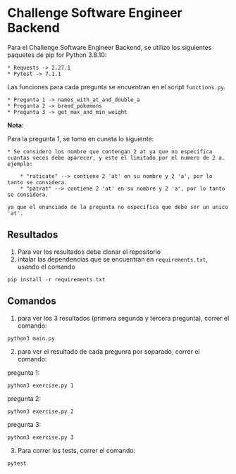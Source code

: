 # Challenge Software Engineer Backend

Para el Challenge Software Engineer Backend, se utilizo los siguientes paquetes de pip for Python 3.8.10:

    * Requests -> 2.27.1
    * Pytest -> 7.1.1

Las funciones para cada pregunta se encuentran en el script `functions.py`.

    * Pregunta 1 -> names_with_at_and_double_a
    * Pregunta 2 -> breed_pokemons
    * Pregunta 3 -> get_max_and_min_weight

**Nota:**

Para la pregunta 1, se tomo en cuneta lo siguiente:
    
    * Se considero los nombre que contengan 2 at ya que no especifica cuantas veces debe aparecer, y este el limitado por el numero de 2 a.
    ejemplo:

        * "raticate" --> contiene 2 'at' en su nombre y 2 'a', por lo tanto se considera.
        * "patrat" --> contiene 2 'at' en su nombre y 2 'a', por lo tanto se considera.

    ya que el enunciado de la pregunta no especifica que debe ser un unico 'at'.

## Resultados

1. Para ver los resultados debe clonar el repositorio
2. intalar las dependencias que se encuentran en `requirements.txt`, usando el comando 
```
pip install -r requirements.txt
```

## Comandos
1. para ver los 3 resultados (primera segunda y tercera pregunta), correr el comando:
```
python3 main.py
```
2. para ver el resultado de cada pregunra por separado, correr el comando:

pregunta 1:
```
python3 exercise.py 1
```
pregunta 2:
```
python3 exercise.py 2
```
pregunta 3:
```
python3 exercise.py 3
```

3. Para correr los tests, correr el comando:
```
pytest
```
